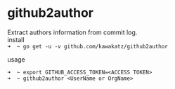 # github2author
Extract authors information from commit log.<br>
install<br>
```➜  ~ go get -u -v github.com/kawakatz/github2author```

usage<br>
```
➜  ~ export GITHUB_ACCESS_TOKEN=<ACCESS TOKEN>
➜  ~ github2author <UserName or OrgName>
```
